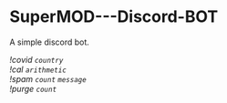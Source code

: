 # SuperMOD---Discord-BOT
A simple discord bot.

*!covid `country`*<br>
*!cal `arithmetic`*<br>
*!spam `count` `message`*<br>
*!purge `count`*
